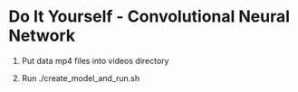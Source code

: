 # Do It Yourself - Convolutional Neural Network

1. Put data mp4 files into videos directory

2. Run ./create_model_and_run.sh
